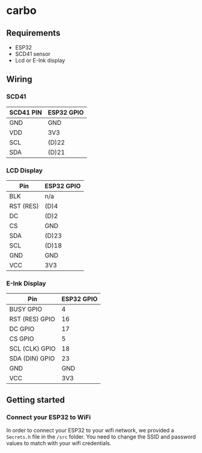 # carbo

## Requirements
- ESP32
- SCD41 sensor
- Lcd or E-Ink display

## Wiring
### SCD41
| SCD41 PIN | ESP32 GPIO |
| --------- | ---------- |
| GND       | GND        |
| VDD       | 3V3        |
| SCL       | (D)22      |
| SDA       | (D)21      |

### LCD Display
|  Pin      | ESP32 GPIO |
| ----------| -----------|
| BLK	      | n/a        |
| RST (RES) | (D)4       |
| DC	      | (D)2       |
| CS	      | GND        |
| SDA       | (D)23      |
| SCL       | (D)18      |
| GND       | GND        |
| VCC       | 3V3        |

### E-Ink Display

|  Pin    | ESP32 GPIO |
| -------------- | ---------- |
| BUSY	GPIO      | 4          |
| RST (RES)	GPIO | 16         |
| DC	GPIO        | 17         |
| CS	GPIO        | 5          |
| SCL (CLK)	GPIO | 18         |
| SDA (DIN)	GPIO | 23         |
| GND            | GND        |
| VCC            | 3V3        |


## Getting started
### Connect your ESP32 to WiFi
In order to connect your ESP32 to your wifi network, we provided a `Secrets.h` file in the `/src` folder.
You need to change the SSID and password values to match with your wifi credentials.
